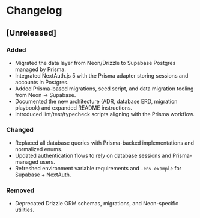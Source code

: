 # Changelog

## [Unreleased]
### Added
- Migrated the data layer from Neon/Drizzle to Supabase Postgres managed by Prisma.
- Integrated NextAuth.js 5 with the Prisma adapter storing sessions and accounts in Postgres.
- Added Prisma-based migrations, seed script, and data migration tooling from Neon → Supabase.
- Documented the new architecture (ADR, database ERD, migration playbook) and expanded README instructions.
- Introduced lint/test/typecheck scripts aligning with the Prisma workflow.

### Changed
- Replaced all database queries with Prisma-backed implementations and normalized enums.
- Updated authentication flows to rely on database sessions and Prisma-managed users.
- Refreshed environment variable requirements and `.env.example` for Supabase + NextAuth.

### Removed
- Deprecated Drizzle ORM schemas, migrations, and Neon-specific utilities.
